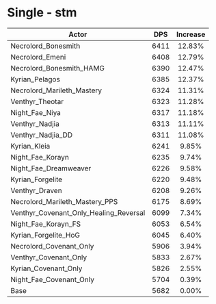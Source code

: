 # Single - stm
| Actor | DPS | Increase |
|---|:---:|:---:|
|Necrolord_Bonesmith|6411|12.83%|
|Necrolord_Emeni|6408|12.79%|
|Necrolord_Bonesmith_HAMG|6390|12.47%|
|Kyrian_Pelagos|6385|12.37%|
|Necrolord_Marileth_Mastery|6324|11.31%|
|Venthyr_Theotar|6323|11.28%|
|Night_Fae_Niya|6317|11.18%|
|Venthyr_Nadjia|6313|11.11%|
|Venthyr_Nadjia_DD|6311|11.08%|
|Kyrian_Kleia|6241|9.85%|
|Night_Fae_Korayn|6235|9.74%|
|Night_Fae_Dreamweaver|6226|9.58%|
|Kyrian_Forgelite|6220|9.48%|
|Venthyr_Draven|6208|9.26%|
|Necrolord_Marileth_Mastery_PPS|6175|8.69%|
|Venthyr_Covenant_Only_Healing_Reversal|6099|7.34%|
|Night_Fae_Korayn_FS|6053|6.54%|
|Kyrian_Forgelite_HoG|6045|6.40%|
|Necrolord_Covenant_Only|5906|3.94%|
|Venthyr_Covenant_Only|5833|2.67%|
|Kyrian_Covenant_Only|5826|2.55%|
|Night_Fae_Covenant_Only|5704|0.39%|
|Base|5682|0.00%|
